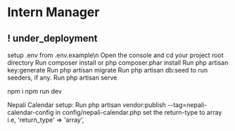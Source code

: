 # Intern Manager

## ! under_deployment


setup .env from .env.example\n
Open the console and cd your project root directory
Run composer install or php composer.phar install
Run php artisan key:generate
Run php artisan migrate
Run php artisan db:seed to run seeders, if any.
Run php artisan serve

npm i 
npm run dev

Nepali Calendar setup:
     Run php artisan vendor:publish --tag=nepali-calendar-config
     in config/nepali-calendar.php set the return-type to array i.e, 'return_type' => 'array',

